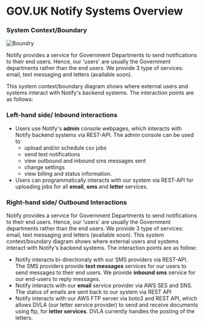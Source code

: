# GOV.UK Notify Systems Overview


### System Context/Boundary
![Boundry](https://drive.google.com/uc?id=0B4iP55OVXryoSDZnVlIwdlJxWU0)

Notify provides a service for Government Departments to send notifications to their end users. Hence, our 'users' are usually the Government departments rather than the end users. We provide 3 type of services: email, text messaging and letters (available soon).  

This system context/boundary diagram shows where external users and systems interact with Notify's backend systems. The interaction points are as follows:

### Left-hand side/ Inbound interactions
* Users use Notify's **admin** console webpages, which interacts with Notify backend systems via REST-API. The admin console can be used to 
    - upload and/or schedule csv jobs
    - send test notifications
    - view outbound and inbound sms messages sent
    - change settings 
    - view billing and status information. 
* Users can programmatically interacts with our system via REST-API for uploading jobs for all **email**, **sms** and **letter** services. 

### Right-hand side/ Outbound Interactions
Notify provides a service for Government Departments to send notifications to their end users. Hence, our 'users' are usually the Government departments rather than the end users. We provide 3 type of services: email, text messaging and letters (available soon).
This system context/boundary diagram shows where external users and systems interact with Notify's backend systems. The interaction points are as follow:


* Notify interacts bi-directionaly with our SMS providers via REST-API. The SMS providers provide **text messages** services for our users to send messages to their end users. We provide **inbound sms** service for our end-users to reply messages. 
* Notify interacts with our **email** service provider via AWS SES and SNS. The status of emails are sent back to our system via REST API
* Notify interacts with our AWS FTP server via boto3 and REST API, which allows DVLA (our letter service provider) to send and receive documents using ftp, for **letter services**. DVLA currently handles the posting of the letters. 


